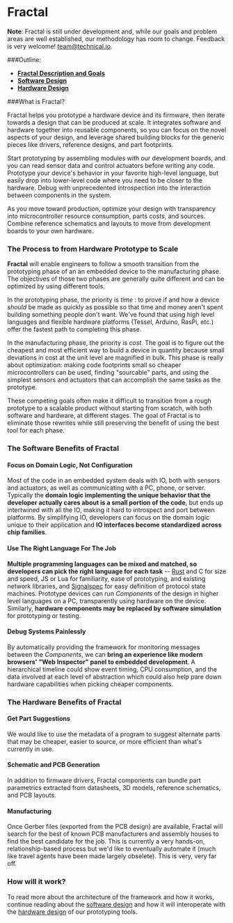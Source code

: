 # Fractal

**Note**: Fractal is still under development and, while our goals and problem areas are well established, our methodology has room to change. Feedback is very welcome! team@technical.io.

###Outline:
* [**Fractal Description and Goals**](README.md)
* [**Software Design**](software-design.md)
* [**Hardware Design**](hardware-design.md)

###What is Fractal?

Fractal helps you prototype a hardware device and its firmware, then iterate towards a design that can be produced at scale. It integrates software and hardware together into reusable components, so you can focus on the novel aspects of your design, and leverage shared building blocks for the generic pieces like drivers, reference designs, and part footprints.

Start prototyping by assembling modules with our development boards, and you can read sensor data and control actuators before writing any code. Prototype your device's behavior in your favorite high-level language, but easily drop into lower-level code where you need to be closer to the hardware. Debug with unprecedented introspection into the interaction between components in the system.

As you move toward production, optimize your design with transparency into microcontroller resource consumption, parts costs, and sources. Combine reference schematics and layouts to move from development boards to your own hardware.

### The Process to from Hardware Prototype to Scale

**Fractal** will enable engineers to follow a smooth transition from the prototyping phase of an an embedded device to the manufacturing phase. The objectives of those two phases are generally quite different and can be optimized by using different tools. 

In the prototyping phase, the priority is *time* : to prove if and how a device *should* be made as quickly as possible so that time and money aren't spent building something people don't want. We've found that using high level languages and flexible hardware platforms (Tessel, Arduino, RasPi, etc.) offer the fastest path to completing this phase.

In the manufacturing phase, the priority is *cost*. The goal is to figure out the cheapest and most efficient way to build a device in quantity because small deviations in cost at the unit level are magnified in bulk. This phase is really about optimization: making code footprints small so cheaper microcontrollers can be used, finding "sourcable" parts, and using the simplest sensors and actuators that can accomplish the same tasks as the prototype.

These competing goals often make it difficult to transition from a rough prototype to a scalable product without starting from scratch, with both software and hardware, at different stages. The goal of Fractal is to eliminate those rewrites while still preserving the benefit of using the best tool for each phase.


### The Software Benefits of Fractal

#### Focus on Domain Logic, Not Configuration

Most of the code in an embedded system deals with IO, both with sensors and actuators, as well as communicating with a PC, phone, or server. Typically the **domain logic implementing the unique behavior that the developer actually cares about is a small portion of the code**, but ends up intertwined with all the IO, making it hard to introspect and port between platforms. By simplifying IO, developers can focus on the domain logic unique to their application and **IO interfaces become standardized across chip families**.

#### Use The Right Language For The Job

**Multiple programming languages can be mixed and matched, so developers can pick the right language for each task** -- [Rust](http://www.rust-lang.org/) and C for size and speed, JS or Lua for familiarity, ease of prototyping, and existing network libraries, and [Signalspec](http://signalspec.org) for easy definition of protocol state machines. Prototype devices can run *Components* of the design in higher level languages on a PC, transparently using hardware on the device. Similarly, **hardware components may be replaced by software simulation** for prototyping or testing.

#### Debug Systems Painlessly

By automatically providing the framework for monitoring messages between the *Components*, we can **bring an experience like modern browsers' "Web Inspector" panel to embedded development**. A hierarchical timeline could show event timing, CPU consumption, and the data involved at each level of abstraction which could also help pare down hardware capabilities when picking cheaper components.

### The Hardware Benefits of Fractal

#### Get Part Suggestions
We would like to use the metadata of a program to suggest alternate parts that may be cheaper, easier to source, or more efficient than what's currently in use. 

#### Schematic and PCB Generation
In addition to firmware drivers, Fractal components can bundle part parametrics extracted from datasheets, 3D models, reference schematics, and PCB layouts.

#### Manufacturing
Once Gerber files (exported from the PCB design) are available, Fractal will search for the best of known PCB manufacturers and assembly houses to find the best candidate for the job. This is currently a very hands-on, relationship-based process but we'd like to eventually automate it (much like travel agents have been made largely obselete). This is very, very far off.


### How will it work?

To read more about the architecture of the framework and how it works, continue reading about the [software design](software-design.md) and how it will interoperate with the [hardware design](hardware-design.md) of our prototyping tools.
